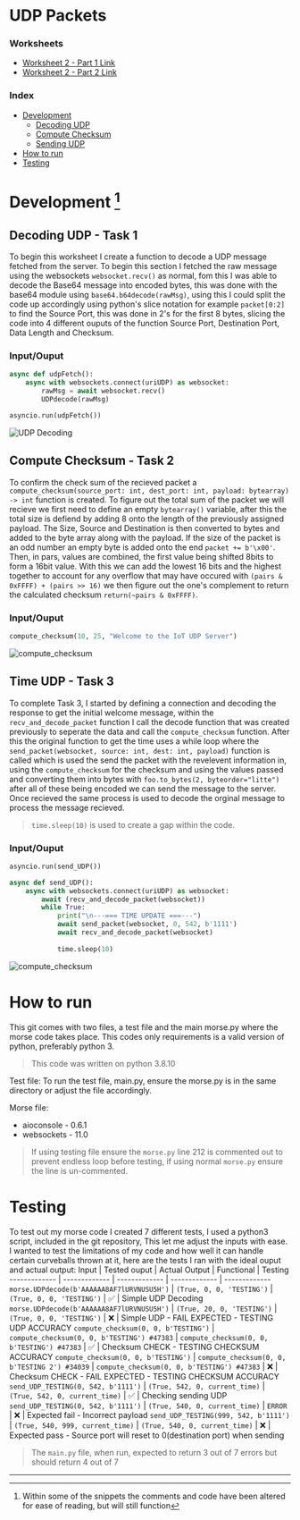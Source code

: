 # UDP Packets

### Worksheets
* [Worksheet 2 - Part 1 Link](https://github.com/cameronpovey/MorseCodeDecoder)
* [Worksheet 2 - Part 2 Link](https://github.com/cameronpovey/BinaryHeaps)


### Index
* [Development](#development-1)
    * [Decoding UDP](#decoding-udp---task-1)
    * [Compute Checksum](#compute-checksum---task-2)
    * [Sending UDP](#time-udp---task-3)
* [How to run](#how-to-run)
* [Testing](#testing)



# Development [^1]
## Decoding UDP - Task 1
To begin this worksheet I create a function to decode a UDP message fetched from the server. To begin this section I fetched the raw message using the websockets `websocket.recv()` as normal, fom this I was able to decode the Base64 message into encoded bytes, this was done with the base64 module using `base64.b64decode(rawMsg)`, using this I could split the code up accordingly using python's slice notation for example `packet[0:2]` to find the Source Port, this was done in 2's for the first 8 bytes, slicing the code into 4 different ouputs of the function Source Port, Destination Port, Data Length and Checksum.

### Input/Ouput
``` python
async def udpFetch():
    async with websockets.connect(uriUDP) as websocket:
        rawMsg = await websocket.recv()
        UDPdecode(rawMsg)

asyncio.run(udpFetch())
```
![UDP Decoding]()

## Compute Checksum - Task 2
To confirm the check sum of the recieved packet a `compute_checksum(source_port: int, dest_port: int, payload: bytearray) -> int` function is created. To figure out the total sum of the packet we will recieve we first need to define an empty `bytearray()` variable, after this the total size is defiend by adding 8 onto the length of the previously assigned payload. The Size, Source and Destination is then converted to bytes and added to the byte array along with the payload. If the size of the packet is an odd number an empty byte is added onto the end `packet += b'\x00'`. Then, in pars, values are combined, the first value being shifted 8bits to form a 16bit value. With this we can add the lowest 16 bits and the highest together to account for any overflow that may have occured with `(pairs & 0xFFFF) + (pairs >> 16)` we then figure out the one's complement to return the calculated checksum `return(~pairs & 0xFFFF)`.

### Input/Ouput
``` python
compute_checksum(10, 25, "Welcome to the IoT UDP Server")
```
![compute_checksum]()

## Time UDP - Task 3
To complete Task 3, I started by defining a connection and decoding the response to get the initial welcome message, within the `recv_and_decode_packet` function I call the decode function that was created previously to seperate the data and call the `compute_checksum` function. After this the original function to get the time uses a while loop where the `send_packet(websocket, source: int, dest: int, payload)` function is called which is used the send the packet with the revelevent information in, using the `compute_checksum` for the checksum and using the values passed and converting them into bytes with `foo.to_bytes(2, byteorder="litte")` after all of these being encoded we can send the message to the server. Once recieved the same process is used to decode the orginal message to process the message recieved.

> `time.sleep(10)` is used to create a gap within the code.

### Input/Ouput
``` python
asyncio.run(send_UDP())

async def send_UDP():
    async with websockets.connect(uriUDP) as websocket:
        await (recv_and_decode_packet(websocket))
        while True:
            print("\n---=== TIME UPDATE ===---")
            await send_packet(websocket, 0, 542, b'1111')
            await recv_and_decode_packet(websocket)
            
            time.sleep(10)
```
![compute_checksum]()

# How to run
This git comes with two files, a test file and the main morse.py where the morse code takes place. This codes only requirements is a valid version of python, preferably python 3.

> This code was written on python 3.8.10

Test file:
To run the test file, main.py, ensure the morse.py is in the same directory or adjust the file accordingly.

Morse file:
* aioconsole - 0.6.1
* websockets - 11.0

>If using testing file ensure the `morse.py` line 212 is commented out to prevent endless loop before testing, if using normal `morse.py` ensure the line is un-commented.

# Testing
To test out my morse code I created 7 different tests, I used a python3 script, included in the git repository, This let me adjust the inputs with ease. I wanted to test the limitations of my code and how well it can handle certain curveballs thrown at it, here are the tests I ran with the ideal ouput and actual output:
Input | Tested ouput | Actual Output | Functional | Testing
------------- | ------------- | ------------- | ------------- | -------------
`morse.UDPdecode(b'AAAAAA8AF7lURVNUSU5H')` | `(True, 0, 0, 'TESTING')` | `(True, 0, 0, 'TESTING')` | ✅ | Simple UDP Decoding
`morse.UDPdecode(b'AAAAAA8AF7lURVNUSU5H')` | `(True, 20, 0, 'TESTING')` | `(True, 0, 0, 'TESTING')` | ❌ | Simple UDP - FAIL EXPECTED - TESTING UDP ACCURACY
`compute_checksum(0, 0, b'TESTING')` | `compute_checksum(0, 0, b'TESTING') #47383` | `compute_checksum(0, 0, b'TESTING') #47383` | ✅ | Checksum CHECK - TESTING CHECKSUM ACCURACY
`compute_checksum(0, 0, b'TESTING')` | `compute_checksum(0, 0, b'TESTING 2') #34039` | `compute_checksum(0, 0, b'TESTING') #47383` | ❌ | Checksum CHECK - FAIL EXPECTED - TESTING CHECKSUM ACCURACY
`send_UDP_TESTING(0, 542, b'1111')` | `(True, 542, 0, current_time)` | `(True, 542, 0, current_time)` | ✅ | Checking sending UDP
`send_UDP_TESTING(0, 542, b'1111')` | `(True, 540, 0, current_time)` | `ERROR` | ❌ | Expected fail - Incorrect payload
`send_UDP_TESTING(999, 542, b'1111')` | `(True, 540, 999, current_time)` | `(True, 540, 0, current_time)` | ❌ | Expected pass - Source port will reset to 0(destination port) when sending


> The `main.py` file, when run, expected to return 3 out of 7 errors but should return 4 out of 7


---
[^1]: Within some of the snippets the comments and code have been altered for ease of reading, but will still function
